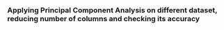 ### Applying Principal Component Analysis on different dataset, reducing number of columns and checking its accuracy
